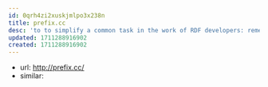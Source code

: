 ```yaml
---
id: 0qrh4zi2xuskjmlpo3x238n
title: prefix.cc
desc: 'to to simplify a common task in the work of RDF developers: remembering and looking up URI prefixes.'
updated: 1711288916902
created: 1711288916902
---
```


- url: http://prefix.cc/
- similar:  